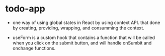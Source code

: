# todo-app

* one way of using global states in React by using context API. that done by creating, providing, wrapping, and consumming the context.

* useForm is a custom hook that contains a function that will be called when you click on the submit button, and will handle onSumbit and onchange functions.

